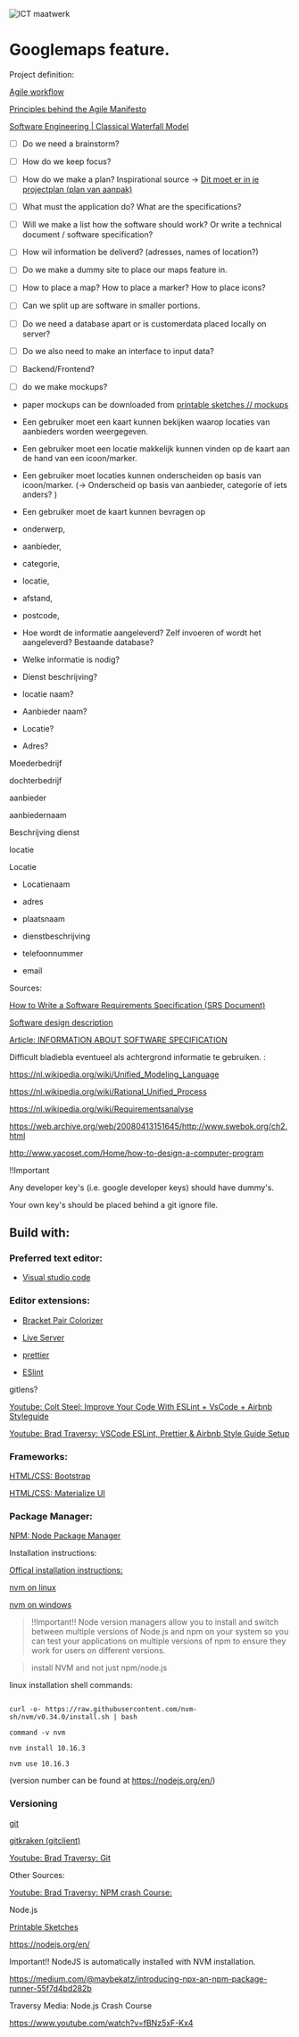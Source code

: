 
![ICT maatwerk](https://ictmaatwerk.com/wp-content/uploads/2019/03/Logo-ict-maatwerk-standaard_.jpg)

  

# Googlemaps feature.

  

Project definition:

  

[Agile workflow](https://www.youtube.com/watch?v=502ILHjX9EE)

[Principles behind the Agile Manifesto](https://agilemanifesto.org/principles.html)

[Software Engineering | Classical Waterfall Model](https://www.geeksforgeeks.org/software-engineering-classical-waterfall-model/)

  

- [ ] Do we need a brainstorm?

- [ ] How do we keep focus?

- [ ] How do we make a plan? Inspirational source -> [Dit moet er in je projectplan (plan van aanpak)](https://www.managementsupport.nl/organiseren/artikel/2017/07/dit-moet-er-in-je-projectplan-plan-van-aanpak-10111127?vakmedianet-approve-cookies=1&_ga=2.8388018.1684325062.1568409837-597611537.1568409837)

- [ ] What must the application do? What are the specifications?

- [ ] Will we make a list how the software should work? Or write a technical document / software specification?

- [ ] How wil information be deliverd? (adresses, names of location?)

- [ ] Do we make a dummy site to place our maps feature in.

- [ ] How to place a map? How to place a marker? How to place icons?

- [ ] Can we split up are software in smaller portions.

- [ ] Do we need a database apart or is customerdata placed locally on server?

- [ ] Do we also need to make an interface to input data?

- [ ] Backend/Frontend?

- [ ] do we make mockups?

  

* paper mockups can be downloaded from [printable sketches // mockups]( https://sketchize.com/)

  

* Een gebruiker moet een kaart kunnen bekijken waarop locaties van aanbieders worden weergegeven.

* Een gebruiker moet een locatie makkelijk kunnen vinden op de kaart aan de hand van een icoon/marker.

* Een gebruiker moet locaties kunnen onderscheiden op basis van icoon/marker. (-> Onderscheid op basis van aanbieder, categorie of iets anders? )

* Een gebruiker moet de kaart kunnen bevragen op

* onderwerp,

* aanbieder,

* categorie,

* locatie,

* afstand,

* postcode,

* Hoe wordt de informatie aangeleverd? Zelf invoeren of wordt het aangeleverd? Bestaande database?

* Welke informatie is nodig?

* Dienst beschrijving?

* locatie naam?

* Aanbieder naam?

* Locatie?

* Adres?

  

Moederbedrijf

  

dochterbedrijf

  

aanbieder

aanbiedernaam

Beschrijving dienst

locatie

  

Locatie

- Locatienaam

- adres

- plaatsnaam

- dienstbeschrijving

- telefoonnummer

- email

  

Sources:

[How to Write a Software Requirements Specification (SRS Document)](https://www.perforce.com/blog/alm/how-write-software-requirements-specification-srs-document)

[Software design description](https://en.wikipedia.org/wiki/Software_design_description)

[Article: INFORMATION ABOUT SOFTWARE SPECIFICATION](https://www.estimancy.com/en/2018/11/05/software-requirements-8-best-practices-to-write-them/)

  

Difficult bladiebla eventueel als achtergrond informatie te gebruiken. :

https://nl.wikipedia.org/wiki/Unified_Modeling_Language

https://nl.wikipedia.org/wiki/Rational_Unified_Process

https://nl.wikipedia.org/wiki/Requirementsanalyse

https://web.archive.org/web/20080413151645/http://www.swebok.org/ch2.html

http://www.yacoset.com/Home/how-to-design-a-computer-program

  
  

!!Important

Any developer key's (i.e. google developer keys) should have dummy's.

Your own key's should be placed behind a git ignore file.

  
  

## Build with:

### Preferred text editor:

- [Visual studio code](https://code.visualstudio.com/)

### Editor extensions:

- [Bracket Pair Colorizer](https://marketplace.visualstudio.com/items?itemName=CoenraadS.bracket-pair-colorizer)

- [Live Server](https://marketplace.visualstudio.com/items?itemName=ritwickdey.LiveServer)

- [prettier](https://marketplace.visualstudio.com/items?itemName=esbenp.prettier-vscode)

- [ESlint](https://marketplace.visualstudio.com/items?itemName=dbaeumer.vscode-eslint)

gitlens?

[Youtube: Colt Steel: Improve Your Code With ESLint + VsCode + Airbnb Styleguide](https://www.youtube.com/watch?v=mfGkKlMDfwQ&t=192s)

[Youtube: Brad Traversy: VSCode ESLint, Prettier & Airbnb Style Guide Setup](https://www.youtube.com/watch?v=SydnKbGc7W8&t=266s)

### Frameworks:

[HTML/CSS: Bootstrap](https://getbootstrap.com/)

[HTML/CSS: Materialize UI](https://materializecss.com/)

### Package Manager:

[NPM: Node Package Manager](https://www.npmjs.com/)

Installation instructions:

[Offical installation instructions:](https://docs.npmjs.com/downloading-and-installing-node-js-and-npm)

[nvm on linux](https://github.com/creationix/nvm)

[nvm on windows](https://github.com/marcelklehr/nodist)

> !!Important!! Node version managers allow you to install and switch between multiple versions of Node.js and npm on your system so you can test your applications on multiple versions of npm to ensure they work for users on different versions.

> install NVM and not just npm/node.js

linux installation shell commands:

```shell

curl -o- https://raw.githubusercontent.com/nvm-sh/nvm/v0.34.0/install.sh | bash

command -v nvm

nvm install 10.16.3

nvm use 10.16.3

```

(version number can be found at https://nodejs.org/en/)

### Versioning

[git](https://git-scm.com/)

[gitkraken (gitclient)](https://www.gitkraken.com/)

[Youtube: Brad Traversy: Git](https://www.youtube.com/watch?v=SWYqp7iY_Tc)

  

Other Sources:

[Youtube: Brad Traversy: NPM crash Course:](https://www.youtube.com/watch?v=jHDhaSSKmB0)

Node.js

[Printable Sketches](https://sketchize.com/)

  

https://nodejs.org/en/

  

Important!! NodeJS is automatically installed with NVM installation.

https://medium.com/@maybekatz/introducing-npx-an-npm-package-runner-55f7d4bd282b

Traversy Media: Node.js Crash Course

https://www.youtube.com/watch?v=fBNz5xF-Kx4
